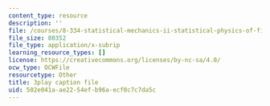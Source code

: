 ```yaml
---
content_type: resource
description: ''
file: /courses/8-334-statistical-mechanics-ii-statistical-physics-of-fields-spring-2014/502e041aae2254efb96aecf0c7c7da5c_6HrTfI8R_9A.vtt
file_size: 80352
file_type: application/x-subrip
learning_resource_types: []
license: https://creativecommons.org/licenses/by-nc-sa/4.0/
ocw_type: OCWFile
resourcetype: Other
title: 3play caption file
uid: 502e041a-ae22-54ef-b96a-ecf0c7c7da5c
---
```

